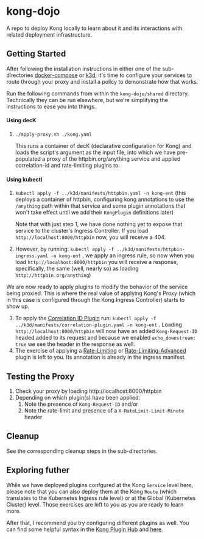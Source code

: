 # kong-dojo

A repo to deploy Kong locally to learn about it and its interactions with related deployment infrastructure.



## Getting Started

After following the installation instructions in either one of the sub-directories [docker-compose](./docker-compose) or [k3d](./k3d), it's time to configure your services to route through your proxy and install a policy to demonstrate how that works.

Run the following commands from within the `kong-dojo/shared` directory. Technically they can be run elsewhere, but we're simplifying the instructions to ease you into things.

#### Using decK

1. `./apply-proxy.sh ./kong.yaml`

   This runs a container of decK (declarative configuration for Kong) and loads the script's argument as the input file, into which we have pre-populated a proxy of the httpbin.org/anything service and applied correlation-id and rate-limiting plugins to.

#### Using kubectl

1. `kubectl apply -f ../k3d/manifests/httpbin.yaml -n kong-ent` (this deploys a container of httpbin, configuring kong annotations to use the `/anything` path within that service and some plugin annotations that won't take effect until we add their `KongPlugin` definitions later)

   Note that with just step 1, we have done nothing yet to expose that service to the cluster's Ingress Controller. If you load `http://localhost:8000/httpbin` now, you will receive a 404.

2. However, by running: `kubectl apply -f ../k3d/manifests/httpbin-ingress.yaml -n kong-ent` , we apply an ingress rule, so now when you load `http://localhost:8000/httpbin` you will receive a response, specifically, the same (well, nearly so) as loading `http://httpbin.org/anything`)

We are now ready to apply plugins to modify the behavior of the service being proxied. This is where the real value of applying Kong's Proxy (which in this case is configured through the Kong Ingress Controller) starts to show up.

3. To apply the [Correlation ID Plugin](https://docs.konghq.com/hub/kong-inc/correlation-id/) run: `kubectl apply -f ../k3d/manifests/correlation-plugin.yaml -n kong-ent` . Loading `http://localhost:8000/httpbin` will now have an added `Kong-Request-ID` headed added to its request and because we enabled `echo_downstream: true` we see the header in the response as well.
4. The exercise of applying a [Rate-Limiting](https://docs.konghq.com/hub/kong-inc/rate-limiting/) or [Rate-Limiting-Advanced](https://docs.konghq.com/hub/kong-inc/rate-limiting-advanced/) plugin is left to you. Its annotation is already in the ingress manifest.

## Testing the Proxy

1. Check your proxy by loading http://localhost:8000/httpbin
2. Depending on which plugin(s) have been applied:
   1. Note the presence of `Kong-Request-ID` and/or
   2. Note the rate-limit and presence of a `X-RateLimit-Limit-Minute` header

## Cleanup

See the corresponding cleanup steps in the sub-directories.

## Exploring futher

While we have deployed plugins confgured at the Kong `Service` level here, please note that you can also deploy them at the Kong `Route` (which translates to the Kubernetes Ingress rule level) or at the Global (Kubernetes Cluster) level. Those exercises are left to you as you are ready to learn more.

After that, I recommend you try configuring different plugins as well. You can find some helpful syntax in the [Kong Plugin Hub](https://docs.konghq.com/hub/) and [here](https://gist.github.com/nedward/dd445bfa2be781fd9ce32f3122b55895).
